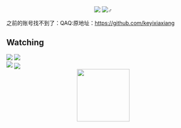 <div align="center">
  <img src="https://komarev.com/ghpvc/?username=kyxiaxiang&amp;label=Views&amp;color=0e75b6&amp;style=flat"style="max-width: 100%;">
  <img src="https://badges.pufler.dev/visits/kyxiaxiang/kyxiaxiang?color=black&logo=github&style=flat-square">♂
</div>

之前的账号找不到了：QAQ:原地址：https://github.com/keyixiaxiang

<h2>Watching</h2>
<div align="left">
  <img src="https://profile-counter.glitch.me/kyxiaxiang/count.svg">
  <img src="https://stats.justsong.cn/api/bilibili/?id=1067016511&theme=radical#&lang=zh-CN">
</div>

<div align=""> 
  <img src=https://github-readme-stats.vercel.app/api/top-langs/?username=kyxiaxiang&theme=radical&show_icons=true>
  <img align="center" src="https://github-readme-streak-stats.herokuapp.com/?user=kyxiaxiang&theme=radical&hide_border=true" />
</div>




<div align="center"> 
  <img height="137px" src="https://github-readme-stats.vercel.app/api?username=kyxiaxiang&hide_title=true&hide_border=true&show_icons=trueline_height=21&text_color=000&icon_color=000&bg_color=0,ea6161,ffc64d,fffc4d,52fa5a&theme=graywhite" /> 
</div>




